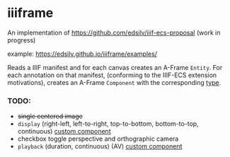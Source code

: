 # iiiframe

An implementation of https://github.com/edsilv/iiif-ecs-proposal (work in progress)

example: https://edsilv.github.io/iiiframe/examples/

Reads a IIIF manifest and for each canvas creates an A-Frame `Entity`. For each annotation on that manifest, (conforming to the IIIF-ECS extension motivations), creates an A-Frame `Component` with the corresponding [type](https://github.com/aframevr/aframe/tree/master/docs/components).

### TODO: 

- ~~single centered image~~
- `display` (right-left, left-to-right, top-to-bottom, bottom-to-top, continuous) [custom component](https://aframe.io/docs/0.8.0/introduction/writing-a-component.html)
- checkbox toggle perspective and orthographic camera
- `playback` (duration, continuous) (AV) [custom component](https://aframe.io/docs/0.8.0/introduction/writing-a-component.html)
